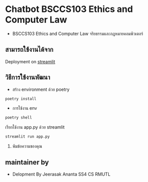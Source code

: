 # Chatbot BSCCS103 Ethics and Computer Law
- BSCCS103 Ethics and Computer Law จริยธรรมและกฎหมายคอมพิวเตอร์

## สามารถใช้งานได้จาก 
Deployment on [streamlit](https://jeerasakananta-chatbot-bsccs103-ethics-and-computer--app-vdrxa6.streamlit.app/)

## วิธีการใช้งานพัฒนา  
- สร้าง environment ด้วย poetry 
```bash
poetry install
```
- การใช้งาน  env  
```bash
poetry shell
```
เรียกใช้งาน  app.py ด้วย  streamlit 
```bash
streamlit run app.py 
```

1. พิมข้อความของคุณ

## maintainer by
- Delopment By  Jeerasak Ananta SS4 CS  RMUTL
